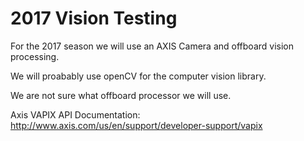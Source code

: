 # 2017 Vision Testing

For the 2017 season we will use an AXIS Camera and offboard vision processing.

We will proabably use openCV for the computer vision library.

We are not sure what offboard processor we will use.


Axis VAPIX API Documentation:
http://www.axis.com/us/en/support/developer-support/vapix
